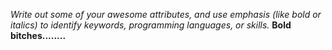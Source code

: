 *Write out some of your awesome attributes, and use emphasis (like bold or italics) to identify keywords, programming languages, or skills.*
**Bold bitches........**
